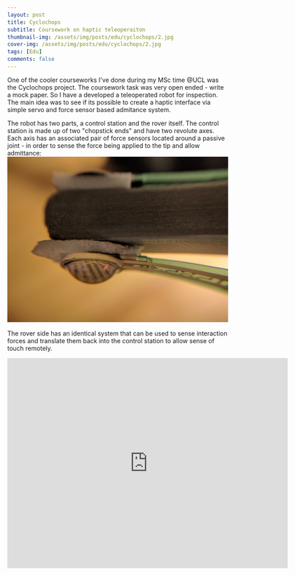 ```yaml
---
layout: post
title: Cyclochops
subtitle: Coursework on haptic teleoperaiton
thumbnail-img: /assets/img/posts/edu/cyclochops/2.jpg
cover-img: /assets/img/posts/edu/cyclochops/2.jpg
tags: [Edu]
comments: false
---
```


One of the cooler courseworks I've done during my MSc time @UCL was  the Cyclochops project. The coursework task was very open ended - write a mock paper. So I have a developed a teleoperated robot for inspection. The main idea was to see if its possible to create a haptic interface via simple servo and force sensor based admitance system. 

The robot has two parts, a control station and the rover itself.  The control station is made up of two "chopstick ends" and have two revolute axes. Each axis has an associated pair of force sensors located around a passive joint - in order to sense the force being applied to the tip and allow admittance:
<img src="/assets/img/posts/edu/cyclochops/1.jpg" alt="">

The rover side has an identical system that can be used to sense interaction forces and translate them back into the control station to allow sense of touch remotely. 

<iframe width="640" height="480" src="https://www.youtube.com/embed/rWN3ok3WD_s" title="Cyclochops" frameborder="0" allow="accelerometer; autoplay; clipboard-write; encrypted-media; gyroscope; picture-in-picture" allowfullscreen></iframe>